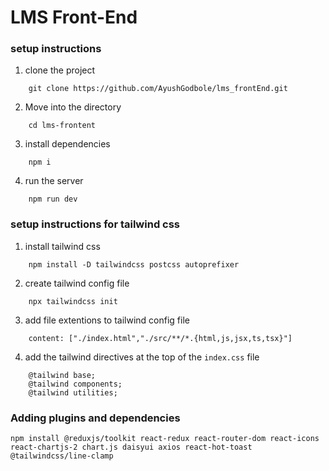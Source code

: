 # LMS Front-End

### setup instructions

1. clone the project

```
    git clone https://github.com/AyushGodbole/lms_frontEnd.git

```
2. Move into the directory

```
    cd lms-frontent

```

3. install dependencies
```
    npm i

```

4. run the server
```
    npm run dev

```

### setup instructions for tailwind css

1. install tailwind css
```
    npm install -D tailwindcss postcss autoprefixer

```

2. create tailwind config file
```
    npx tailwindcss init

```

3. add file extentions to tailwind config file
```
    content: ["./index.html","./src/**/*.{html,js,jsx,ts,tsx}"]

```

4. add the tailwind directives at the top of the `index.css` file
```
    @tailwind base;
    @tailwind components;
    @tailwind utilities;

```

### Adding plugins and dependencies
```
npm install @reduxjs/toolkit react-redux react-router-dom react-icons react-chartjs-2 chart.js daisyui axios react-hot-toast @tailwindcss/line-clamp

```